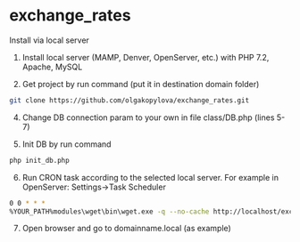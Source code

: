 # exchange_rates

Install via local server

1. Install local server (MAMP, Denver, OpenServer, etc.) with PHP 7.2, Apache, MySQL

2. Get project by run command (put it in destination domain folder)
```bash
git clone https://github.com/olgakopylova/exchange_rates.git
```

4. Change DB connection param to your own in file class/DB.php (lines 5-7)

5. Init DB by run command
```bash
php init_db.php
```

6. Run CRON task according to the selected local server.
For example in OpenServer:
Settings->Task Scheduler
```bash
0 0 * * *
%YOUR_PATH%modules\wget\bin\wget.exe -q --no-cache http://localhost/exchange_rates/update_script.php
```

7. Open browser and go to domainname.local (as example) 
